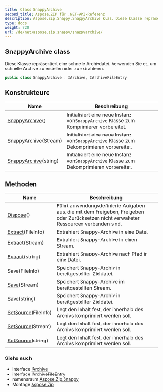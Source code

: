 ```yaml
---
title: Class SnappyArchive
second_title: Aspose.ZIP für .NET-API-Referenz
description: Aspose.Zip.Snappy.SnappyArchive klas. Diese Klasse repräsentiert eine schnelle Archivdatei. Verwenden Sie es um schnelle Archive zu erstellen oder zu extrahieren.
type: docs
weight: 720
url: /de/net/aspose.zip.snappy/snappyarchive/
---
```

## SnappyArchive class

Diese Klasse repräsentiert eine schnelle Archivdatei. Verwenden Sie es, um schnelle Archive zu erstellen oder zu extrahieren.

```csharp
public class SnappyArchive : IArchive, IArchiveFileEntry
```

## Konstrukteure

| Name | Beschreibung |
| --- | --- |
| [SnappyArchive](snappyarchive/#constructor)() | Initialisiert eine neue Instanz von`SnappyArchive` Klasse zum Komprimieren vorbereitet. |
| [SnappyArchive](snappyarchive/#constructor_1)(Stream) | Initialisiert eine neue Instanz von`SnappyArchive` Klasse zum Dekomprimieren vorbereitet. |
| [SnappyArchive](snappyarchive/#constructor_2)(string) | Initialisiert eine neue Instanz von`SnappyArchive` Klasse zum Dekomprimieren vorbereitet. |

## Methoden

| Name | Beschreibung |
| --- | --- |
| [Dispose](../../aspose.zip.snappy/snappyarchive/dispose/)() | Führt anwendungsdefinierte Aufgaben aus, die mit dem Freigeben, Freigeben oder Zurücksetzen nicht verwalteter Ressourcen verbunden sind. |
| [Extract](../../aspose.zip.snappy/snappyarchive/extract/#extract_1)(FileInfo) | Extrahiert Snappy-Archive in eine Datei. |
| [Extract](../../aspose.zip.snappy/snappyarchive/extract/#extract_2)(Stream) | Extrahiert Snappy-Archive in einen Stream. |
| [Extract](../../aspose.zip.snappy/snappyarchive/extract/#extract)(string) | Extrahiert Snappy-Archive nach Pfad in eine Datei. |
| [Save](../../aspose.zip.snappy/snappyarchive/save/#save)(FileInfo) | Speichert Snappy-Archiv in bereitgestellter Zieldatei. |
| [Save](../../aspose.zip.snappy/snappyarchive/save/#save_1)(Stream) | Speichert Snappy-Archive im bereitgestellten Stream. |
| [Save](../../aspose.zip.snappy/snappyarchive/save/#save_2)(string) | Speichert Snappy-Archiv in bereitgestellter Zieldatei. |
| [SetSource](../../aspose.zip.snappy/snappyarchive/setsource/#setsource)(FileInfo) | Legt den Inhalt fest, der innerhalb des Archivs komprimiert werden soll. |
| [SetSource](../../aspose.zip.snappy/snappyarchive/setsource/#setsource_1)(Stream) | Legt den Inhalt fest, der innerhalb des Archivs komprimiert werden soll. |
| [SetSource](../../aspose.zip.snappy/snappyarchive/setsource/#setsource_2)(string) | Legt den Inhalt fest, der innerhalb des Archivs komprimiert werden soll. |

### Siehe auch

* interface [IArchive](../../aspose.zip/iarchive/)
* interface [IArchiveFileEntry](../../aspose.zip/iarchivefileentry/)
* namensraum [Aspose.Zip.Snappy](../../aspose.zip.snappy/)
* Montage [Aspose.Zip](../../)


